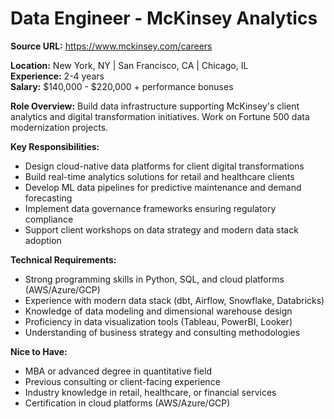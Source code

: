 # Data Engineer - McKinsey Analytics

**Source URL:** https://www.mckinsey.com/careers

**Location:** New York, NY | San Francisco, CA | Chicago, IL  
**Experience:** 2-4 years  
**Salary:** $140,000 - $220,000 + performance bonuses

**Role Overview:**
Build data infrastructure supporting McKinsey's client analytics and digital transformation initiatives. Work on Fortune 500 data modernization projects.

**Key Responsibilities:**
- Design cloud-native data platforms for client digital transformations
- Build real-time analytics solutions for retail and healthcare clients
- Develop ML data pipelines for predictive maintenance and demand forecasting
- Implement data governance frameworks ensuring regulatory compliance
- Support client workshops on data strategy and modern data stack adoption

**Technical Requirements:**
- Strong programming skills in Python, SQL, and cloud platforms (AWS/Azure/GCP)
- Experience with modern data stack (dbt, Airflow, Snowflake, Databricks)
- Knowledge of data modeling and dimensional warehouse design
- Proficiency in data visualization tools (Tableau, PowerBI, Looker)
- Understanding of business strategy and consulting methodologies

**Nice to Have:**
- MBA or advanced degree in quantitative field
- Previous consulting or client-facing experience
- Industry knowledge in retail, healthcare, or financial services
- Certification in cloud platforms (AWS/Azure/GCP)